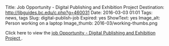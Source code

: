 Title: Job Opportunity - Digital Publishing and Exhibition Project
Destination: http://libguides.bc.edu/c.php?g=460031
Date: 2016-03-03 01:01 
Tags: news, tags 
Slug: digital-publish-job
Expired: yes
ShowText: yes
Image_alt: Person working on a laptop
Image_thumb: 2016-03/working-thumbs.png

Click here to view the [job Opportunity - Digital Publishing and Exhibition Project ](http://libguides.bc.edu/c.php?g=460031).
